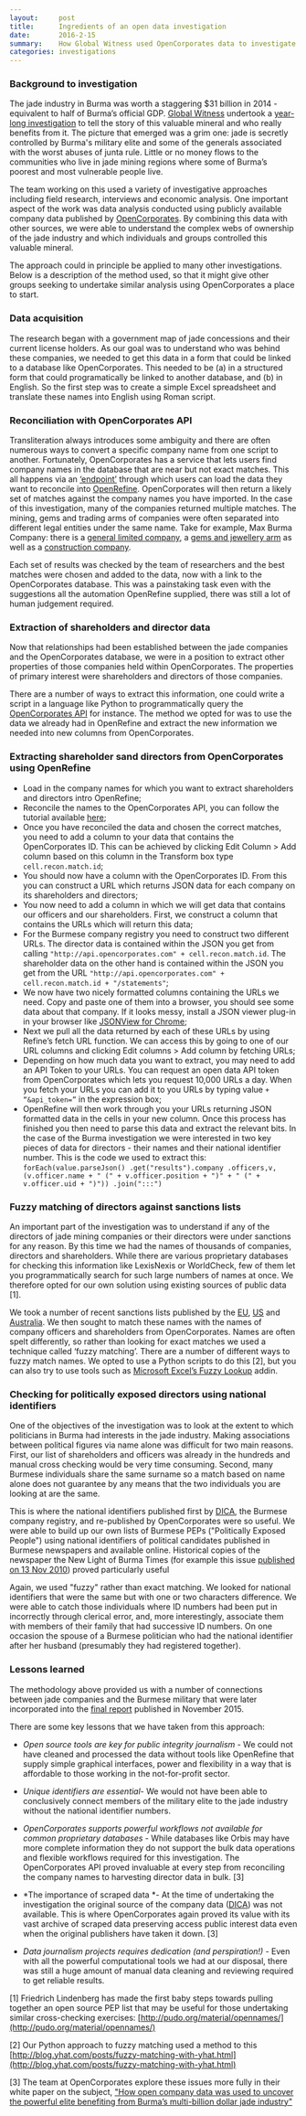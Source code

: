 ```yaml
---
layout:     post
title:      Ingredients of an open data investigation
date:       2016-2-15
summary:	How Global Witness used OpenCorporates data to investigate corruption in the Burmese jade industry.
categories: investigations
---
```


### Background to investigation

The jade industry in Burma was worth a staggering $31 billion in 2014 - equivalent to half of Burma’s official GDP. [Global Witness](https://globalwitness.org) undertook a [year-long investigation](https://www.globalwitness.org/en-gb/campaigns/oil-gas-and-mining/myanmarjade/) to tell the story of this valuable mineral and who really benefits from it. The picture that emerged was a grim one: jade is secretly controlled by Burma's military elite and some of the generals associated with the worst abuses of junta rule. Little or no money flows to the communities who live in jade mining regions where some of Burma’s poorest and most vulnerable people live.

The team working on this used a variety of investigative approaches including field research, interviews and economic analysis.  One important aspect of the work was data analysis conducted using publicly available company data published by [OpenCorporates](https://opencorporates.com/). By combining this data with other sources, we were able to understand the complex webs of ownership of the jade industry and which individuals and groups controlled this valuable mineral.

The approach could in principle be applied to many other investigations. Below is a description of the method used, so that it might give other groups seeking to undertake similar analysis using OpenCorporates a place to start.

### Data acquisition

The research began with a government map of jade concessions and their current license holders. As our goal was to understand who was behind these companies, we needed to get this data in a form that could be linked to a database like OpenCorporates. This needed to be (a) in a structured form that could programatically be linked to another database, and (b) in English. So the first step was to create a simple Excel spreadsheet and translate these names into English using Roman script. 

### Reconciliation with OpenCorporates API

Transliteration always introduces some ambiguity and there are often numerous ways to convert a specific company name from one script to another. Fortunately, OpenCorporates has a service that lets users find company names in the database that are near but not exact matches. This all happens via an [‘endpoint’](https://api.opencorporates.com/documentation/Open-Refine-Reconciliation-API) through which users can load the data they want to reconcile into [OpenRefine](http://openrefine.org/). OpenCorporates will then return a likely set of matches against the company names you have imported. In the case of this investigation, many of the companies returned multiple matches. The mining, gems and trading arms of companies were often separated into different legal entities under the same name. Take for example, Max Burma Company: there is a [general limited company](https://opencorporates.com/companies/mm/733-1993-1994), a [gems and jewellery arm](https://opencorporates.com/companies/mm/903-2007-2008) as well as a [construction company](https://opencorporates.com/companies/mm/958-2005-2006). 

Each set of results was checked by the team of researchers and the best matches were chosen and added to the data, now with a link to the OpenCorporates database. This was a painstaking task even with the suggestions all the automation OpenRefine supplied, there was still a lot of human judgement required.

### Extraction of shareholders and director data

Now that relationships had been established between the jade companies and the OpenCorporates database, we were in a position to extract other properties of those companies held within OpenCorporates. The properties of primary interest were shareholders and directors of those companies.

There are a number of ways to extract this information, one could write a script in a language like Python to programmatically query the [OpenCorporates API](https://api.opencorporates.com/) for instance. The method we opted for was to use the data we already had in OpenRefine and extract the new information we needed into new columns from OpenCorporates.

### Extracting shareholder sand directors from OpenCorporates using OpenRefine

* Load in the company names for which you want to extract shareholders and directors intro OpenRefine;
* Reconcile the names to the OpenCorporates API, you can follow the tutorial available [here](https://api.opencorporates.com/documentation/Google-Refine-Reconciliation-API);
* Once you have reconciled the data and chosen the correct matches, you need to add a column to your data that contains the OpenCorporates ID. This can be achieved by clicking Edit Column > Add column based on this column in the Transform box type `cell.recon.match.id`;
* You should now have a column with the OpenCorporates ID. From this you can construct a URL which returns JSON data for each company on its shareholders and directors;
* You now need to add a column in which we will get data that contains our officers and our shareholders. First, we construct a column that contains the URLs which will return this data;
* For the Burmese company registry you need to construct two different URLs. The director data is contained within the JSON you get from calling `"http://api.opencorporates.com" + cell.recon.match.id`. The shareholder data on the other hand is contained within the JSON you get from the URL `"http://api.opencorporates.com" + cell.recon.match.id + "/statements"`;
* We now have two nicely formatted columns containing the URLs we need. Copy and paste one of them into a browser, you should see some data about that company. If it looks messy, install a JSON viewer plug-in in your browser like [JSONView for Chrome](https://chrome.google.com/webstore/detail/jsonview/chklaanhfefbnpoihckbnefhakgolnmc?hl=en);
* Next we pull all the data returned by each of these URLs by using Refine’s fetch URL function. We can access this by going to one of our URL columns and clicking Edit columns > Add column by fetching URLs;
* Depending on how much data you want to extract, you may need to add an API Token to your URLs. You can request an open data API token from OpenCorporates which lets you request 10,000 URLs a day. When you fetch your URLs you can add it to you URLs by typing value `+ “&api_token=”` in the expression box;
* OpenRefine will then work through you your URLs returning JSON formatted data in the cells in your new column. Once this process has finished you then need to parse this data and extract the relevant bits. In the case of the Burma investigation we were interested in two key pieces of data for directors - their names and their national identifier number. This is the code we used to extract this: 
	`forEach(value.parseJson()
	.get("results").company
	.officers,v,(v.officer.name + " (" + v.officer.position + ")" + " (" + v.officer.uid + ")"))
	.join(":::")`

### Fuzzy matching of directors against sanctions lists

An important part of the investigation was to understand if any of the directors of jade mining companies or their directors were under sanctions for any reason. By this time we had the names of thousands of companies, directors and shareholders. While there are various proprietary databases for checking this information like LexisNexis or WorldCheck, few of them let you programmatically search for such large numbers of names at once. We therefore opted for our own solution using existing sources of public data [1].

We took a number of recent sanctions lists published by the [EU](http://eeas.europa.eu/cfsp/sanctions/consol-list/index_en.htm), [US](https://www.treasury.gov/resource-center/sanctions/Programs/Pages/Programs.aspx) and [Australia](http://dfat.gov.au/international-relations/security/sanctions/pages/consolidated-list.aspx). We then sought to match these names with the names of company officers and shareholders from OpenCorporates. Names are often spelt differently, so rather than looking for exact matches we used a technique called ‘fuzzy matching’.  There are a number of different ways to fuzzy match names. We opted to use a Python scripts to do this [2], but you can also try to use tools such as [Microsoft Excel’s Fuzzy Lookup](http://www.microsoft.com/en-gb/download/details.aspx?id=15011) addin.

### Checking for politically exposed directors using national identifiers

One of the objectives of the investigation was to look at the extent to which politicians in Burma had interests in the jade industry. Making associations between political figures via name alone was difficult for two main reasons. First, our list of shareholders and officers was already in the hundreds and manual cross checking would be very time consuming. Second, many Burmese individuals share the same surname so a match based on name alone does not guarantee by any means that the two individuals you are looking at are the same.

This is where the national identifiers published first by [DICA](http://dica.gov.mm.x-aas.net/), the Burmese company registry, and re-published by OpenCorporates were so useful. We were able to build up our own lists of Burmese PEPs ("Politically Exposed People") using national identifiers of political candidates published in Burmese newspapers and available online. Historical copies of the newspaper the New Light of Burma Times (for example this issue [published on 13 Nov 2010](https://www.globalwitness.org/en-gb/campaigns/oil-gas-and-mining/myanmarjade/)) proved particularly useful

Again, we used "fuzzy" rather than exact matching. We looked for national identifiers that were the same but with one or two characters difference. We were able to catch those individuals where ID numbers had been put in incorrectly through clerical error, and, more interestingly, associate them with members of their family that had successive ID numbers. On one occasion the spouse of a Burmese politician who had the national identifier after her husband (presumably they had registered together).

### Lessons learned

The methodology above provided us with a number of connections between jade companies and the Burmese military that were later incorporated into the [final report](https://www.globalwitness.org/en-gb/campaigns/oil-gas-and-mining/myanmarjade/) published in November 2015.

There are some key lessons that we have taken from this approach:

* *Open source tools are key for public integrity journalism* - We could not have cleaned and processed the data without tools like OpenRefine that supply simple graphical interfaces, power and flexibility in a way that is affordable to those working in the not-for-profit sector.

* *Unique identifiers are essential*- We would not have been able to conclusively connect members of the military elite to the jade industry without the national identifier numbers.

* *OpenCorporates supports powerful workflows not available for common proprietary databases* - While databases like Orbis may have more complete information they do not support the bulk data operations and flexible workflows required for this investigation. The OpenCorporates API proved invaluable at every step from reconciling the company names to harvesting director data in bulk. [3]

* *The importance of scraped data *- At the time of undertaking the investigation the original source of the company data ([DICA](http://dica.gov.mm.x-aas.net/)) was not available. This is where OpenCorporates again proved its value with its vast archive of scraped data preserving access public interest data even when the original publishers have taken it down. [3]

* *Data journalism projects requires dedication (and perspiration!)* - Even with all the powerful computational tools we had at our disposal, there was still a huge amount of manual data cleaning and reviewing required to get reliable results.

[1] Friedrich Lindenberg has made the first baby steps towards pulling together an open source PEP list that may be useful for those undertaking similar cross-checking exercises: [http://pudo.org/material/opennames/](http://pudo.org/material/opennames/)

[2] Our Python approach to fuzzy matching used a method to this [http://blog.yhat.com/posts/fuzzy-matching-with-yhat.html](http://blog.yhat.com/posts/fuzzy-matching-with-yhat.html)

[3] The team at OpenCorporates explore these issues more fully in their white paper on the subject, ["How open company data was used to uncover the powerful elite benefiting from Burma’s multi-billion dollar jade industry"](https://medium.com/@opencorporates/how-open-company-data-was-used-to-uncover-the-powerful-elite-benefiting-from-myanmar-s-multi-1ef35f88d6bd#.ygcs3g3i9)

